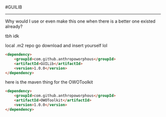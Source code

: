 #GUILIB
***
Why would I use or even make this one when there is a better one existed already?

tbh idk

local .m2 repo go download and insert yourself lol

```html
<dependency>
    <groupId>com.github.anthropoworphous</groupId>
    <artifactId>GUILib</artifactId>
    <version>1.0.0</version>
</dependency>
```

here is the maven thing for the OWOToolkit

```html
<dependency>
    <groupId>com.github.anthropoworphous</groupId>
    <artifactId>OWOToolkit</artifactId>
    <version>1.0.0</version>
</dependency>
```